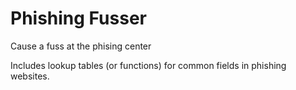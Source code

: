 # Phishing Fusser
Cause a fuss at the phising center 

Includes lookup tables (or functions) for common fields in phishing websites.

